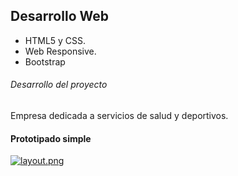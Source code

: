 ## Desarrollo Web
- HTML5 y CSS.
- Web Responsive.
- Bootstrap

###### Desarrollo del proyecto
Empresa dedicada a servicios de salud y deportivos.

#### Prototipado simple
[![layout.png](https://i.postimg.cc/8PD86zLd/layout.png)](https://postimg.cc/BthwWsYt)
